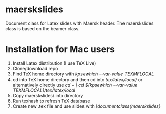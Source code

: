 # maerskslides
Document class for Latex slides with Maersk header. The maerskslides class is based on the beamer class. 

# Installation for Mac users
1. Install Latex distribution (I use TeX Live)
2. Clone/download repo
3. Find TeX home directory with *kpsewhich --var-value TEXMFLOCAL* 
4. cd into TeX home directory and then cd into *tex/latex/local/* or alternatively directly use *cd ~ | cd $(kpsewhich --var-value TEXMFLOCAL)/tex/latex/local*
5. Copy maerskslides/ into directory
6. Run texhash to refresh TeX database
7. Create new .tex file and use slides with *\documentclass{maerskslides}*
